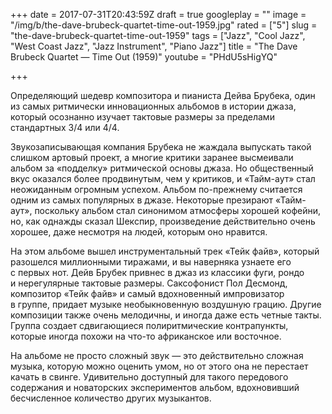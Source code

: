 +++
date = 2017-07-31T20:43:59Z
draft = true
googleplay = ""
image = "/img/b/the-dave-brubeck-quartet-time-out-1959.jpg"
rated = ["5"]
slug = "the-dave-brubeck-quartet-time-out-1959"
tags = ["Jazz", "Cool Jazz", "West Coast Jazz", "Jazz Instrument", "Piano Jazz"]
title = "The Dave Brubeck Quartet — Time Out (1959)"
youtube = "PHdU5sHigYQ"

+++


Определяющий шедевр композитора и&nbsp;пианиста Дейва Брубека, один из&nbsp;самых ритмически инновационных альбомов в&nbsp;истории джаза, который осознанно изучает тактовые размеры за&nbsp;пределами стандартных 3/4 или 4/4.

Звукозаписывающая компания Брубека не&nbsp;жаждала выпускать такой слишком артовый проект, а&nbsp;многие критики заранее высмеивали альбом за&nbsp;&laquo;подделку&raquo; ритмической основы джаза. Но&nbsp;общественный вкус оказался более продвинутым, чем у&nbsp;критиков, и&nbsp;&laquo;Тайм-аут&raquo; стал неожиданным огромным успехом. Альбом по-прежнему считается одним из&nbsp;самых популярных в&nbsp;джазе. Некоторые презирают &laquo;Тайм-аут&raquo;, поскольку альбом стал синонимом атмосферы хорошей кофейни, но, как однажды сказал Шекспир, произведение действительно очень хорошее, даже несмотря на&nbsp;людей, которым оно нравится.

На&nbsp;этом альбоме вышел инструментальный трек &laquo;Тейк файв&raquo;, который разошелся миллионными тиражами, и&nbsp;вы&nbsp;наверняка узнаете его с&nbsp;первых нот. Дейв Брубек привнес в&nbsp;джаз из&nbsp;классики фуги, рондо и&nbsp;нерегулярные тактовые размеры. Саксофонист Пол Десмонд, композитор &laquo;Тейк файв&raquo; и&nbsp;самый вдохновенный импровизатор в&nbsp;группе, придает музыке необыкновенную воздушную грацию. Другие композиции также очень мелодичны, и&nbsp;иногда даже есть четные такты. Группа создает сдвигающиеся полиритмические контрапункты, которые иногда похожи на&nbsp;что-то африканское или восточное.

На&nbsp;альбоме не&nbsp;просто сложный звук&nbsp;&mdash; это действительно сложная музыка, которую можно оценить умом, но&nbsp;от&nbsp;этого она не&nbsp;перестает качать в&nbsp;свинге. Удивительно доступный для такого передового содержания и&nbsp;новаторских экспериментов альбом, вдохновивший бесчисленное количество других музыкантов.